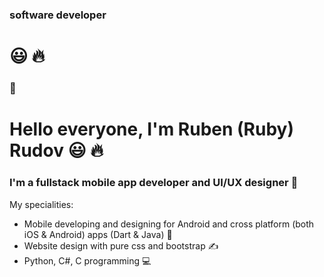 ### software developer
#  :smiley: :fire:
### :iphone: 

<!--
**adamal92/adamal92** is a ✨ _special_ ✨ repository because its `README.md` (this file) appears on your GitHub profile.

Here are some ideas to get you started:

- 🔭 I’m currently working on ...
- 🌱 I’m currently learning ...
- 👯 I’m looking to collaborate on ...
- 🤔 I’m looking for help with ...
- 💬 Ask me about ...
- 📫 How to reach me: ...
- 😄 Pronouns: ...
- ⚡ Fun fact: ...
-->
# Hello everyone, I'm Ruben (Ruby) Rudov :smiley: :fire:
### I'm a fullstack mobile app developer and UI/UX designer :iphone: 

My specialities:
- Mobile developing and designing for Android and cross platform (both iOS & Android) apps (Dart & Java) :iphone:
- Website design with pure css and bootstrap :writing_hand:
- Python, C#, C programming :computer:
